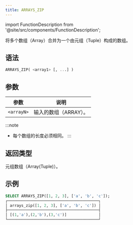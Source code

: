 ```yaml
---
title: ARRAYS_ZIP
---
```


import FunctionDescription from '@site/src/components/FunctionDescription';

<FunctionDescription description="引入或更新于：v1.2.690"/>

将多个数组（Array）合并为一个由元组（Tuple）构成的数组。

## 语法

```sql
ARRAYS_ZIP( <array1> [, ...] )
```

## 参数

| 参数 | 说明 |
|------------|-------------------|
| `<arrayN>` | 输入的数组（ARRAY）。 |

:::note
- 每个数组的长度必须相同。
:::

## 返回类型

元组数组（Array(Tuple)）。

## 示例

```sql
SELECT ARRAYS_ZIP([1, 2, 3], ['a', 'b', 'c']);
┌────────────────────────────────────────┐
│ arrays_zip([1, 2, 3], ['a', 'b', 'c']) │
├────────────────────────────────────────┤
│ [(1,'a'),(2,'b'),(3,'c')]              │
└────────────────────────────────────────┘
```